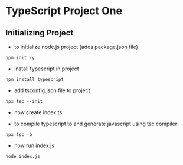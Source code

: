 # TypeScript Project One

## Initializing Project

- to initialize node.js project (adds package.json file)
```
npm init -y
```
- install typescript in project
```
npm install typescript
```
- add tsconfig.json file to project
```
npx tsc --init
```
- now create index.ts

- to compile typescript to and generate javascript using tsc compiler
```
npx tsc -b
```
- now run index.js
```
node index.js
```
